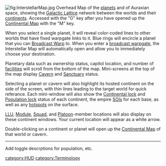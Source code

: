![](InterstellarMap.jpg "fig:InterstellarMap.jpg") Overhead Map of the
[planets](planet "wikilink") and of Auraxian space, showing the
[Galactic Lattice](Galactic_Lattice "wikilink") network between the
worlds and their [continents](continent "wikilink"). Accessed with the
"G" key after you have opened up the [Continental
Map](Continental_Map "wikilink") with the "M" key.

When you select a single planet, it will reveal color-coded lines to
other worlds that have fixed warpgate links to it. Blue rings will
encircle a planet that you can [Broadcast Warp](broadcast "wikilink")
to. When you enter a [broadcast
warpgate](broadcast_warpgate "wikilink"), the Interstellar Map will
automatically open and allow you to immediately choose your destination.

Planetary data such as ownership status, capitol location, and number of
[facilities](facilities "wikilink") will scroll from the bottom of the
map. Mini-screens at the top of the map display
[Cavern](caverns "wikilink") and [Sanctuary](Sanctuary "wikilink")
status.

Selecting a planet or cavern will also highlight its hosted continent on
the side of the screen, with thin lines leading to the target world for
quick referance. Each mini-window will also show the [Continental
lock](Continental_lock "wikilink") and [Population
lock](Population_lock "wikilink") status of each continent, the empire
[SOIs](SOI "wikilink") for each base, as well as any
[hotspots](hotspot "wikilink") on the surface.

[LLU](LLU "wikilink"), [Module](Modules "wikilink"),
[Squad](Squad "wikilink"), and [Platoon](Platoon "wikilink")-member
locations will also display on these continent windows. Your current
location will appear as a white arrow.

Double-clicking on a continent or planet will open up the [Continental
Map](Continental_Map "wikilink") of that world or cavern.

------------------------------------------------------------------------

Add toggle descrptions for population, etc.

[category:HUD](category:HUD "wikilink")
[category:Terminology](category:Terminology "wikilink")